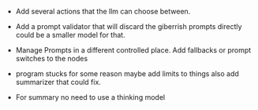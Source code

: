 - Add several actions that the llm can choose between.
- Add a prompt validator that will discard the giberrish prompts directly could be a smaller model for that.

- Manage Prompts in a different controlled place. Add fallbacks or prompt switches to the nodes
- program stucks for some reason maybe add limits to things also add summarizer that could fix.

- For summary no need to use a thinking model
